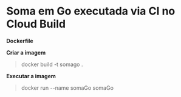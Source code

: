 # Soma em Go executada via CI no Cloud Build

**Dockerfile**

**Criar a imagem**
> docker build -t somago .

**Executar a imagem**
> docker run --name somaGo somaGo